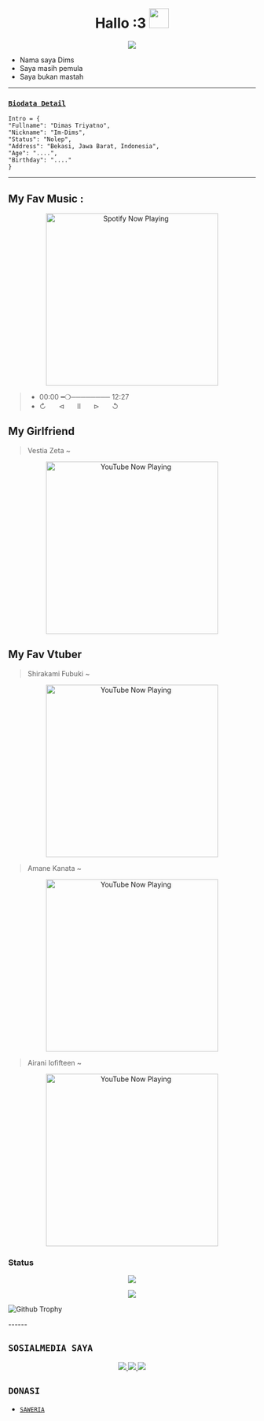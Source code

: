 <h1 align="center">Hallo :3  <img src="https://user-images.githubusercontent.com/1303154/88677602-1635ba80-d120-11ea-84d8-d263ba5fc3c0.gif" width="40px" alt=""><br></h1>
<p align="center">
<img src="https://66.media.tumblr.com/8b1b0816012eddea3ba60ddf87109a6b/tumblr_nvb1ejLY2e1ua9vvpo1_500.gif" />
</p>

<p align="center">

-  Nama saya Dims
-  Saya masih pemula
-  Saya bukan mastah
</p>

------

### [`Biodata Detail`](https://github.com/Im-Dims)
```
Intro = {
"Fullname": "Dimas Triyatno",
"Nickname": "Im-Dims",
"Status": "Nolep",
"Address": "Bekasi, Jawa Barat, Indonesia",
"Age": "....",
"Birthday": "...."
}
```
___

## My Fav Music :
<p align="center">
  <a href="https://open.spotify.com/track/bfdadf6c-de9e-468b-bbfa-ffeb7c395aec?si=Btfle_keSyysCVtV-bZvFQ&utm_source=copy-link" target="_blank"><img src="https://now-playing-on-spotify.vercel.app/api/spotify" alt="Spotify Now Playing" width="350"/></a></p>

> * 00:00​ ━❍──────── 12:27 
> * ↻ㅤㅤ⊲ㅤㅤⅡㅤㅤ⊳ㅤㅤ↺ㅤ

## My Girlfriend
> Vestia Zeta ~

<p align="center">
  <a 
    href="https://youtube.com/@VestiaZeta?si=-saUirDLbNiysNhy" target="_blank"><img              
src="https://telegra.ph/file/7c259f37a9f0054ee6dde.jpg" alt="YouTube Now Playing" width="350"/></a></p>

## My Fav Vtuber
> Shirakami Fubuki ~

<p align="center">
  <a 
    href="https://youtube.com/@ShirakamiFubuki?si=-saUirDLbNiysNhy" target="_blank"><img              
src="https://telegra.ph/file/dbeb3a8474ed3ac47f25f.jpg" alt="YouTube Now Playing" width="350"/></a></p>

> Amane Kanata ~

<p align="center">
  <a 
    href="https://youtube.com/@AmaneKanata?si=ZjpAeRWvKRwX-BQ5" target="_blank"><img              
src="https://telegra.ph/file/dc8e50454e493c86b931e.jpg" alt="YouTube Now Playing" width="350"/></a></p>

> Airani Iofifteen ~

<p align="center">
  <a 
    href="https://youtube.com/@AiraniIofifteen?si=u6SPrGHkBl95RDt6" target="_blank"><img              
src="https://telegra.ph/file/b5a8e02f542bc15defb7f.jpg" alt="YouTube Now Playing" width="350"/></a></p>

### Status 

<p align="center"><a href="https://github.com/bolaxd"><img src="https://github-readme-stats.vercel.app/api?username=bolaxd&show_icons=true&theme=radical"></a></p>
<p align="center"><a href="https://github.com/bolaxd"><img src="https://github-readme-stats.vercel.app/api/top-langs/?username=bolaxd&theme=radical&layout=compact"></a></p> 

![Github Trophy](https://github-profile-trophy.vercel.app/?username=bolaxd)

</details>
------

## ```SOSIALMEDIA SAYA```
<p align="center">
<a href="https://www.instagram.com/"><img src="https://img.shields.io/badge/Instagram-E4405F?style=for-the-badge&logo=instagram&logoColor=white"/>
<a href="https://www.youtube.com/@DimsT1945"><img src="https://img.shields.io/badge/YouTube-c4302b?style=for-the-badge&logo=youtube&logoColor=white"/>
<a href="https://wa.me/6281398274790"><img src="https://img.shields.io/badge/WhatsApp-25D366?style=for-the-badge&logo=whatsapp&logoColor=white" /></a>
</p>

## ```DONASI```

- [`SAWERIA`](https://saweria.co/dimst)

